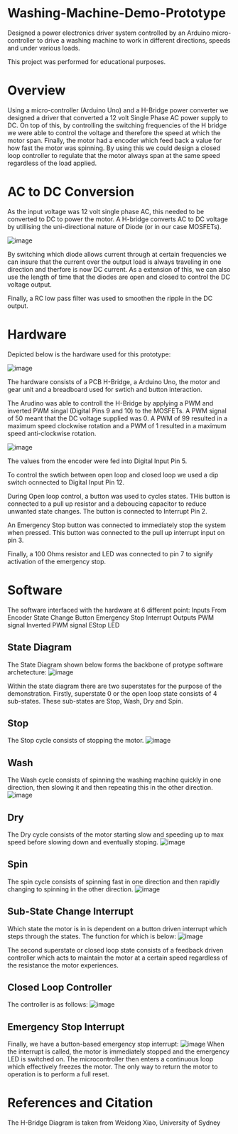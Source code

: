 # Washing-Machine-Demo-Prototype

Designed a power electronics driver system controlled by an Arduino micro-controller to drive a washing machine to work in different directions, speeds and under various loads.

This project was performed for educational purposes.

# Overview
Using a micro-controller (Arduino Uno) and a H-Bridge power converter we designed a driver that converted a 12 volt Single Phase AC power supply to DC. On top of this, by controlling the switching frequencies of the H bridge we were able to control the voltage and therefore the speed at which the motor span. Finally, the motor had a encoder which feed back a value for how fast the motor was spinning. By using this we could design a closed loop controller to regulate that the motor always span at the same speed regardless of the load applied.

# AC to DC Conversion

As the input voltage was 12 volt single phase AC, this needed to be converted to DC to power the motor. A H-bridge converts AC to DC voltage by utillising the uni-directional nature of Diode (or in our case MOSFETs). 

![image](https://user-images.githubusercontent.com/58684645/168007908-db8e6ee4-f8d7-467d-ab16-7c0bb3c95dd0.png)

By switching which diode allows current through at certain frequencies we can insure that the current over the output load is always traveling in one direction and therfore is now DC current. As a extension of this, we can also use the length of time that the diodes are open and closed to control the DC voltage output. 

Finally, a RC low pass filter was used to smoothen the ripple in the DC output.

# Hardware

Depicted below is the hardware used for this prototype:

![image](https://user-images.githubusercontent.com/58684645/168006645-29df2934-606f-4524-9891-7fcc55377fe1.png)

The hardware consists of a PCB H-Bridge, a Arduino Uno, the motor and gear unit and a breadboard used for swtich and button interaction.

The Arudino was able to controll the H-Bridge by applying a PWM and inverted PWM singal (Digital Pins 9 and 10) to the MOSFETs. A PWM signal of 50 meant that the DC voltage supplied was 0. A PWM of 99 resulted in a maximum speed clockwise rotation and a PWM of 1 resulted in a maximum speed anti-clockwise rotation.

![image](https://user-images.githubusercontent.com/58684645/168011776-371edb73-52f9-4a9b-a89c-068b8ea3b79c.png)


The values from the encoder were fed into Digital Input Pin 5.

To control the swtich between open loop and closed loop we used a dip switch ocnnected to Digital Input Pin 12.

During Open loop control, a button was used to cycles states. THis button is connected to a pull up resistor and a deboucing capacitor to reduce unwanted state changes. The button is connected to Interrupt Pin 2.

An Emergency Stop button was connected to immediately stop the system when pressed. This button was connected to the pull up interrupt input on pin 3.

Finally, a 100 Ohms resistor and LED was connected to pin 7 to signify activation of the emergency stop.

# Software

The software interfaced with the hardware at 6 different point:
Inputs
  From Encoder
  State Change Button
  Emergency Stop Interrupt
Outputs
  PWM signal
  Inverted PWM signal
  EStop LED

## State Diagram
The State Diagram shown below forms the backbone of protype software archetecture:
![image](https://user-images.githubusercontent.com/58684645/168018650-80cd3a6f-c6a4-4fbf-ba30-bb1bd02ba4de.png)

Within the state diagram there are two superstates for the purpose of the demonstration. Firstly, superstate 0 or the open loop state consists of 4 sub-states. These sub-states are Stop, Wash, Dry and Spin.

## Stop
The Stop cycle consists of stopping the motor.
![image](https://user-images.githubusercontent.com/58684645/168020574-8b6111e3-e378-428b-a688-93c7bb40ed19.png)

## Wash
The Wash cycle consists of spinning the washing machine quickly in one direction, then
slowing it and then repeating this in the other direction.
![image](https://user-images.githubusercontent.com/58684645/168020761-92beeced-7393-4d99-b316-fb1d8e797974.png)

## Dry
The Dry cycle consists of the motor starting slow and speeding up to max speed before
slowing down and eventually stoping.
![image](https://user-images.githubusercontent.com/58684645/168020515-e9222b24-ddec-419a-a155-81816e5860f3.png)

## Spin
The spin cycle consists of spinning fast in one direction and then rapidly changing to
spinning in the other direction.
![image](https://user-images.githubusercontent.com/58684645/168020892-de049a3c-4eb6-4df6-8224-78b6dbe0f8c8.png)

## Sub-State Change Interrupt
Which state the motor is in is dependent on a button driven interrupt which steps
through the states. The function for which is below:
![image](https://user-images.githubusercontent.com/58684645/168021013-0729b737-9cc9-4d3a-a109-27ccede2dcd8.png)

The second superstate or closed loop state consists of a feedback driven controller
which acts to maintain the motor at a certain speed regardless of the resistance the
motor experiences. 

## Closed Loop Controller
The controller is as follows:
![image](https://user-images.githubusercontent.com/58684645/168021373-d219a77a-9001-45cb-a4ac-2316499dccfa.png)

## Emergency Stop Interrupt
Finally, we have a button-based emergency stop interrupt:
![image](https://user-images.githubusercontent.com/58684645/168021563-4d24f3af-4490-49fb-8f61-5229eba8e91b.png)
When the interrupt is called, the motor is immediately stopped and the emergency LED
is switched on. The microcontroller then enters a continuous loop which effectively
freezes the motor. The only way to return the motor to operation is to perform a full
reset.

# References and Citation
The H-Bridge Diagram is taken from Weidong Xiao, University of Sydney


